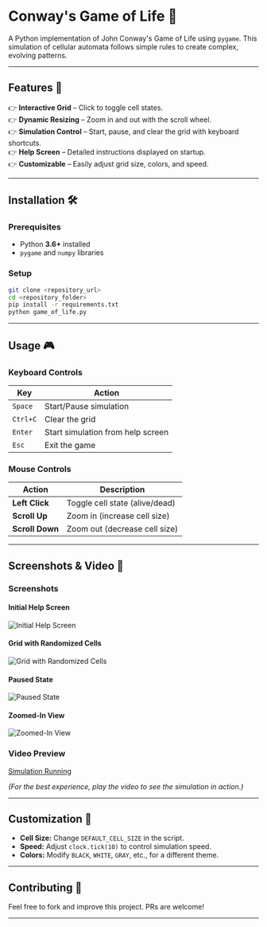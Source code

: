 # **Conway's Game of Life 🧬**
A Python implementation of John Conway's Game of Life using `pygame`. This simulation of cellular automata follows simple rules to create complex, evolving patterns.

---

## **Features 🚀**
👉 **Interactive Grid** – Click to toggle cell states.  
👉 **Dynamic Resizing** – Zoom in and out with the scroll wheel.  
👉 **Simulation Control** – Start, pause, and clear the grid with keyboard shortcuts.  
👉 **Help Screen** – Detailed instructions displayed on startup.  
👉 **Customizable** – Easily adjust grid size, colors, and speed.

---

## **Installation 🛠**
### **Prerequisites**
- Python **3.6+** installed  
- `pygame` and `numpy` libraries

### **Setup**
```bash
git clone <repository_url>
cd <repository_folder>
pip install -r requirements.txt
python game_of_life.py
```

---

## **Usage 🎮**
### **Keyboard Controls**
| Key       | Action                        |
|-----------|------------------------------|
| `Space`   | Start/Pause simulation       |
| `Ctrl+C`  | Clear the grid               |
| `Enter`   | Start simulation from help screen |
| `Esc`     | Exit the game                |

### **Mouse Controls**
| Action | Description |
|--------|------------|
| **Left Click**  | Toggle cell state (alive/dead) |
| **Scroll Up**   | Zoom in (increase cell size) |
| **Scroll Down** | Zoom out (decrease cell size) |

---

## **Screenshots & Video 🎥**
### **Screenshots**
#### Initial Help Screen
![Initial Help Screen](static/Initial%20Help%20Screen.png)

#### Grid with Randomized Cells
![Grid with Randomized Cells](static/Grid%20with%20Randomized%20Cells.png)

#### Paused State
![Paused State](static/Paused%20State%20.png)

#### Zoomed-In View
![Zoomed-In View](static/Zoomed-In%20View.png)

### **Video Preview**
[Simulation Running](static/Simulation%20Running.mp4)

_(For the best experience, play the video to see the simulation in action.)_

---

## **Customization 🎨**
- **Cell Size:** Change `DEFAULT_CELL_SIZE` in the script.
- **Speed:** Adjust `clock.tick(10)` to control simulation speed.
- **Colors:** Modify `BLACK`, `WHITE`, `GRAY`, etc., for a different theme.

---

## **Contributing 🤝**
Feel free to fork and improve this project. PRs are welcome!

---
